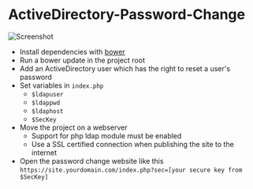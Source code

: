 ActiveDirectory-Password-Change
===============================

![Screenshot](https://raw.github.com/janikvonrotz/ActiveDirectory-Password-Change/master/doc/screenshot.png)

* Install dependencies with [bower](https://github.com/bower/bower)
* Run a bower update in the project root
* Add an ActiveDirectory user which has the right to reset a user's password
* Set variables in `index.php`
	* `$ldapuser`
	* `$ldappwd`
	* `$ldaphost`
	* `$SecKey`
* Move the project on a webserver
	* Support for php ldap module must be enabled
	* Use a SSL certified connection when publishing the site to the internet
* Open the password change website like this `https://site.yourdomain.com/index.php?sec=[your secure key from $SecKey]`